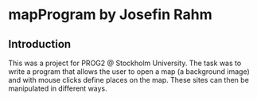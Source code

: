 # mapProgram by Josefin Rahm

## Introduction
This was a project for PROG2 @ Stockholm University. The task was to write a program that allows the user to open 
a map (a background image) and with mouse clicks define places on the map. These sites can then be manipulated in different ways.
